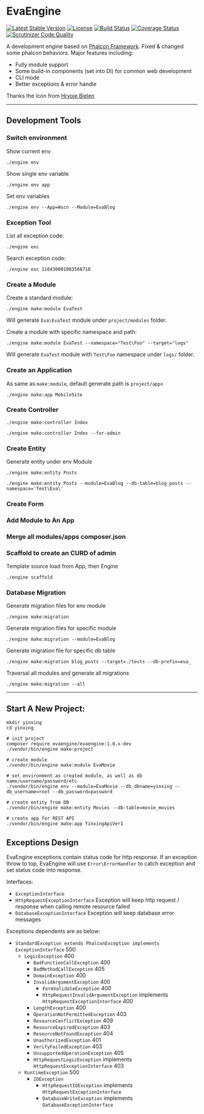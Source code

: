 EvaEngine
=========

[![Latest Stable Version](https://poser.pugx.org/evaengine/evaengine/v/stable.svg)](https://packagist.org/packages/evaengine/evaengine)
[![License](https://poser.pugx.org/evaengine/evaengine/license.svg)](https://packagist.org/packages/evaengine/evaengine)
[![Build Status](https://travis-ci.org/EvaEngine/EvaEngine.svg?branch=master)](https://travis-ci.org/EvaEngine/EvaEngine)
[![Coverage Status](https://coveralls.io/repos/EvaEngine/EvaEngine/badge.png?branch=master)](https://coveralls.io/r/EvaEngine/EvaEngine?branch=master)
[![Scrutinizer Code Quality](https://scrutinizer-ci.com/g/EvaEngine/EvaEngine/badges/quality-score.png?b=master)](https://scrutinizer-ci.com/g/EvaEngine/EvaEngine/?branch=master)

A development engine based on [Phalcon Framework](http://phalconphp.com/). Fixed & changed some phalcon behaviors. Major features including:
 
- Fully module support
- Some build-in components (set into DI) for common web development
- CLI mode
- Better exceptions & error handle 

Thanks the icon from [Hrvoje Bielen](http://cargocollective.com/bielen)

----

## Development Tools

### Switch environment

Show current env

```
./engine env
```

Show single env variable

```
./engine env app
```

Set env variables
```
./engine env --App=Wscn --Module=EvaBlog
```

### Exception Tool

List all exception code:

```
./engine exc
```

Search exception code:

```
./engine exc 116430001083568710
```

### Create a Module

Create a standard module:

```
./engine make:module EvaTest
```

Will generate `Eva\EvaTest` module under `project/modules` folder.

Create a module with specific namespace and path:

```
./engine make:module EvaTest --namespace="Test\Foo" --target="logs"
```

Will generate `EvaTest` module with `Test\Foo` namespace under `logs/` folder.
 
### Create an Application

As same as `make:module`, default generate path is `project/apps`

```
./engine make:app MobileSite
```


### Create Controller

```
./engine make:controller Index

./engine make:controller Index --for-admin
```

### Create Entity

Generate entity under env Module

```
./engine make:entity Posts
```

```
./engine make:entity Posts --module=EvaBlog --db-table=blog_posts --namespace='Test\Eva\'
```

### Create Form

### Add Module to An App

### Merge all modules/apps composer.json

### Scaffold to create an CURD of admin

Template source load from App, then Engine

```
./engine scaffold 
```

### Database Migration

Generate migration files for env module

```
./engine make:migration
```

Generate migration files for specific module

```
./engine make:migration --module=EvaBlog
```

Generate migration file for specific db table

```
./engine make:migration blog_posts --target=./tests --db-prefix=eva_
```

Traversal all modules and generate all migrations

```
./engine make:migration --all
```
----

## Start A New Project:

```
mkdir yinxing
cd yinxing

# init project
composer require evaengine/evaengine:1.0.x-dev
./vendor/bin/engine make:project

# create module
./vendor/bin/engine make:module EvaMovie

# set environment as created module, as well as db name/username/password/etc
./vendor/bin/engine env --module=EvaMovie --db_dbname=yinxing --db_username=root --db_password=password

# create entity from DB
./vendor/bin/engine make:entity Movies --db-table=movie_movies

# create app for REST API
./vendor/bin/engine make:app YinxingApiVer1 
```

## Exceptions Design

EvaEngine exceptions contain status code for http response. If an exception throw to top, EvaEngine will use `Error\ErrorHandler` to catch exception and set status code into response.

Interfaces:

- `ExceptionInterface`
- `HttpRequestExceptionInterface` Exception will keep http request / response when calling remote resource failed
- `DatabaseExceptionInterface` Exception will keep database error messages

Exceptions dependents are as below:

- `StandardException extends PhalconException implements ExceptionInterface` 500
  - `LogicException` 400 
    - `BadFunctionCallException` 400
    - `BadMethodCallException` 405
    - `DomainException` 400
    - `InvalidArgumentException` 400
      - `FormValidateException` 400
      - `HttpRequestInvalidArgumentException` implements `HttpRequestExceptionInterface` 400
    - `LengthException` 400
    - `OperationNotPermittedException` 403
    - `ResourceConflictException` 409
    - `ResourceExpiredException`  403
    - `ResourceNotFoundException`  404
    - `UnauthorizedException` 401
    - `VerifyFailedException` 403
    - `UnsupportedOperationException` 405
    - `HttpRequestLogicException` implements `HttpRequestExceptionInterface` 403
  - `RuntimeException` 500
    - `IOException`
      - `HttpRequestIOException` implements `HttpRequestExceptionInterface`
      - `DatabaseWriteException` implements `DatabaseExceptionInterface` 
